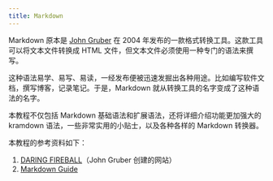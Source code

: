 ```yaml
---
title: Markdown
---
```


Markdown 原本是 [John Gruber][markdownCreator] 在 2004 年发布的一款格式转换工具。这款工具可以将文本文件转换成 HTML 文件，但文本文件必须使用一种专门的语法来撰写。

这种语法易学、易写、易读，一经发布便被迅速发掘出各种用途。比如编写软件文档，撰写博客，记录笔记。于是，Markdown 就从转换工具的名字变成了这种语法的名字。

本教程不仅包括 Markdown 基础语法和扩展语法，还将详细介绍功能更加强大的 kramdown 语法，一些非常实用的小贴士，以及各种各样的 Markdown 转换器。

本教程的参考资料如下：

1. [DARING FIREBALL][markdownCreator]（John Gruber 创建的网站）
2. [Markdown Guide][]


[markdownCreator]: "https://daringfireball.net/projects/markdown/"
[Markdown Guide]: "https://www.markdownguide.org/"